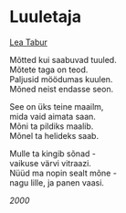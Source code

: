 # Luuletaja

[Lea Tabur](./)

Mõtted kui saabuvad tuuled.  
Mõtete taga on teod.  
Paljusid möödumas kuulen.  
Mõned neist endasse seon.

See on üks teine maailm,  
mida vaid aimata saan.  
Mõni ta pildiks maalib.  
Mõnel ta helideks saab.

Mulle ta kingib sõnad -  
vaikuse värvi vitraazi.  
Nüüd ma nopin sealt mõne -  
nagu lille, ja panen vaasi.

_2000_

